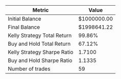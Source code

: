 | Metric | Value |
| --- | --- |
| Initial Balance | $1000000.00 |
| Final Balance | $1998641.22 |
| Kelly Strategy Total Return | 99.86% |
| Buy and Hold Total Return | 67.12% |
| Kelly Strategy Sharpe Ratio | 1.7100 |
| Buy and Hold Sharpe Ratio | 1.1335 |
| Number of trades | 59 |
